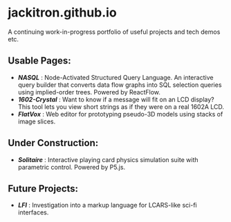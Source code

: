# jackitron.github.io
A continuing work-in-progress portfolio of useful projects and tech demos etc.

## Usable Pages:
- ***NASQL*** : Node-Activated Structured Query Language. An interactive query builder that converts data flow graphs into SQL selection queries using implied-order trees. Powered by ReactFlow.
- ***1602-Crystal*** : Want to know if a message will fit on an LCD display? This tool lets you view short strings as if they were on a real 1602A LCD.
- ***FlatVox*** : Web editor for prototyping pseudo-3D models using stacks of image slices.
  
## Under Construction:
- ***Solitaire*** : Interactive playing card physics simulation suite with parametric control. Powered by P5.js.

## Future Projects:
- ***LFI*** : Investigation into a markup language for LCARS-like sci-fi interfaces.
